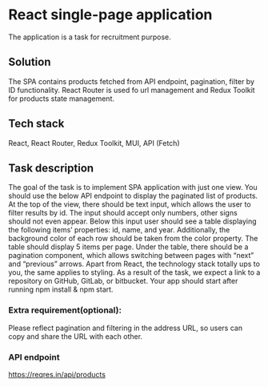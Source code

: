 # React single-page application

The application is a task for recruitment purpose.

## Solution

The SPA contains products fetched from API endpoint, pagination, filter by ID functionality. React Router is used fo url management and Redux Toolkit for products state management.

## Tech stack

React, React Router, Redux Toolkit, MUI, API (Fetch)

## Task description

The goal of the task is to implement SPA application with just one view. You should use the below API endpoint to display the paginated list of products. At the top of the view, there should be text input, which allows the user to filter results by id. The input should accept only numbers, other signs should not even appear. Below this input user should see a table displaying the following items’ properties: id, name, and year. Additionally, the background color of each row should be taken from the color property. The table should display 5 items per page. Under the table, there should be a pagination component, which allows switching between pages with “next” and “previous” arrows. Apart from React, the technology stack totally ups to you, the same applies to styling. As a result of the task, we expect a link to a repository on GitHub, GitLab, or bitbucket. Your app should start after running npm install & npm start.

### Extra requirement(optional):

Please reflect pagination and filtering in the address URL, so users can copy and share the URL with each other.

### API endpoint
https://reqres.in/api/products






